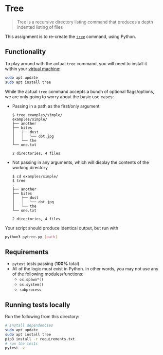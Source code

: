 # Tree

> Tree is a recursive directory listing command that produces a depth indented listing of files

This assignment is to re-create the [`tree`](http://mama.indstate.edu/users/ice/tree/) command, using Python.

## Functionality

To play around with the actual `tree` command, you will need to install it within your [virtual machine](https://github.com/startup-systems/vm):

```bash
sudo apt update
sudo apt install tree
```

While the actual `tree` command accepts a bunch of optional flags/options, we are only going to worry about the basic use cases:

* Passing in a path as the first/only argument

    ```
    $ tree examples/simple/
    examples/simple/
    ├── another
    ├── bites
    │   ├── dust
    │   │   └── dot.jpg
    │   └── the
    └── one.txt

    2 directories, 4 files
    ```

* Not passing in any arguments, which will display the contents of the working directory

    ```
    $ cd examples/simple/
    $ tree
    .
    ├── another
    ├── bites
    │   ├── dust
    │   │   └── dot.jpg
    │   └── the
    └── one.txt

    2 directories, 4 files
    ```

Your script should produce identical output, but run with

```bash
python3 pytree.py [path]
```

## Requirements

* `pytest` tests passing (**100%** total)
* All of the logic must exist in Python. In other words, you may not use any of the following modules/functions:
    * `os.spawn*()`
    * `os.system()`
    * `subprocess`

## Running tests locally

Run the following from this directory:

```bash
# install dependencies
sudo apt update
sudo apt install tree
pip3 install -r requirements.txt
# run the tests
pytest -v
```
